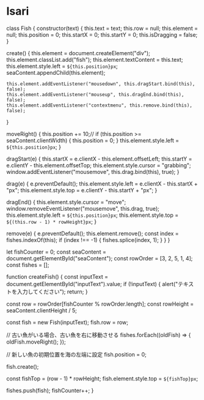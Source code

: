 # Isari
 class Fish {
  constructor(text) {
    this.text = text;
    this.row = null;
    this.element = null;
    this.position = 0;
    this.startX = 0;
    this.startY = 0;
    this.isDragging = false;
  }

  create() {
    this.element = document.createElement("div");
    this.element.classList.add("fish");
    this.element.textContent = this.text;
    this.element.style.left = `${this.position}px`;
    seaContent.appendChild(this.element);

    this.element.addEventListener("mousedown", this.dragStart.bind(this), false);
    this.element.addEventListener("mouseup", this.dragEnd.bind(this), false);
    this.element.addEventListener("contextmenu", this.remove.bind(this), false);
  }

  moveRight() {
    this.position += 10;//
    if (this.position >= seaContent.clientWidth) {
      this.position = 0;
    }
    this.element.style.left = `${this.position}px`;
  }

  dragStart(e) {
    this.startX = e.clientX - this.element.offsetLeft;
    this.startY = e.clientY - this.element.offsetTop;
    this.element.style.cursor = "grabbing";
    window.addEventListener("mousemove", this.drag.bind(this), true);
  }

  drag(e) {
    e.preventDefault();
    this.element.style.left = e.clientX - this.startX + "px";
    this.element.style.top = e.clientY - this.startY + "px";
  }

  dragEnd() {
    this.element.style.cursor = "move";
    window.removeEventListener("mousemove", this.drag, true);
    this.element.style.left = `${this.position}px`;
    this.element.style.top = `${(this.row - 1) * rowHeight}px`;
  }

  remove(e) {
    e.preventDefault();
    this.element.remove();
    const index = fishes.indexOf(this);
    if (index !== -1) {
      fishes.splice(index, 1);
    }
  }
}

let fishCounter = 0;
const seaContent = document.getElementById("seaContent");
const rowOrder = [3, 2, 5, 1, 4];
const fishes = [];

function createFish() {
  const inputText = document.getElementById("inputText").value;
  if (!inputText) {
    alert("テキストを入力してください");
    return;
  }

  const row = rowOrder[fishCounter % rowOrder.length];
  const rowHeight = seaContent.clientHeight / 5;

  const fish = new Fish(inputText);
  fish.row = row;

  // 古い魚がいる場合、古い魚を右に移動させる
  fishes.forEach((oldFish) => {
    oldFish.moveRight();
  });

  // 新しい魚の初期位置を海の左端に設定
  fish.position = 0;

  fish.create();

  const fishTop = (row - 1) * rowHeight;
  fish.element.style.top = `${fishTop}px`;

  fishes.push(fish);
  fishCounter++;
}